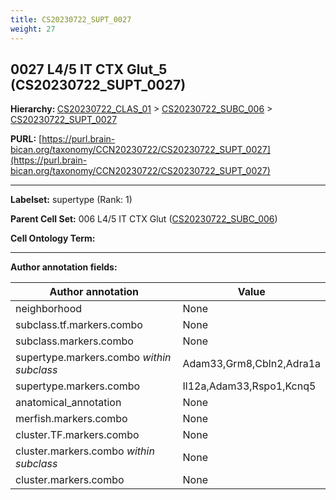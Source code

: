 ```yaml
---
title: CS20230722_SUPT_0027
weight: 27
---
```

## 0027 L4/5 IT CTX Glut_5 (CS20230722_SUPT_0027)
<b>Hierarchy: </b>
[CS20230722_CLAS_01](../CS20230722_CLAS_01) >
[CS20230722_SUBC_006](../CS20230722_SUBC_006) >
[CS20230722_SUPT_0027](../CS20230722_SUPT_0027)

**PURL:** [https://purl.brain-bican.org/taxonomy/CCN20230722/CS20230722_SUPT_0027](https://purl.brain-bican.org/taxonomy/CCN20230722/CS20230722_SUPT_0027)

---


**Labelset:** supertype (Rank: 1)

**Parent Cell Set:** 006 L4/5 IT CTX Glut ([CS20230722_SUBC_006](../CS20230722_SUBC_006))



**Cell Ontology Term:** 

[MARKER GENES.]: #


---

[TRANSFERRED ANNOTATIONS.]: #


[AUTHOR ANNOTATION FIELDS.]: #


**Author annotation fields:**

| Author annotation | Value |
|-------------------|-------|
|neighborhood|None|
|subclass.tf.markers.combo|None|
|subclass.markers.combo|None|
|supertype.markers.combo _within subclass_|Adam33,Grm8,Cbln2,Adra1a|
|supertype.markers.combo|Il12a,Adam33,Rspo1,Kcnq5|
|anatomical_annotation|None|
|merfish.markers.combo|None|
|cluster.TF.markers.combo|None|
|cluster.markers.combo _within subclass_|None|
|cluster.markers.combo|None|

